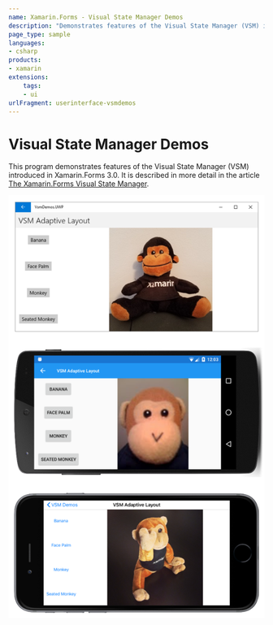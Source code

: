 ```yaml
---
name: Xamarin.Forms - Visual State Manager Demos
description: "Demonstrates features of the Visual State Manager (VSM) introduced in Xamarin.Forms 3.0 (UI)"
page_type: sample
languages:
- csharp
products:
- xamarin
extensions:
    tags:
    - ui
urlFragment: userinterface-vsmdemos
---
```

# Visual State Manager Demos

This program demonstrates features of the Visual State Manager (VSM) introduced in Xamarin.Forms 3.0. It is described in more detail in the article [The Xamarin.Forms Visual State Manager](https://docs.microsoft.com/xamarin/xamarin-forms/user-interface/visual-state-manager).

![Visual State Manager Demos application screenshot](Screenshots/VsmAdaptiveLayoutLandscape-Large.png "Visual State Manager Demos application screenshot")
